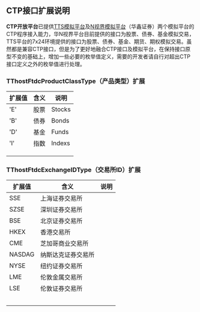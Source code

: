 ## CTP接口扩展说明

**CTP开放平台**已提供[TTS模拟平台](https://github.com/krenx1983/openctp)及[N视界模拟平台](https://n-sight.com.cn)（华鑫证券）两个模拟平台的CTP程序接入能力，华N视界平台目前提供的接口为股票、债券、基金模拟交易，TTS平台的7x24环境提供的接口为股票、债券、基金、期货、期权模拟交易。虽然都是兼容CTP接口，但是为了更好地融合CTP接口及模拟平台，在保持接口原型不变的基础上，增加一些必要的枚举值定义，需要的开发者请自行对超出CTP接口定义之外的枚举值进行处理。

### TThostFtdcProductClassType（产品类型）扩展

| 扩展值 | 含义 | 说明   |
| ------ | ---- | ------ |
| 'E'    | 股票 | Stocks |
| 'B'    | 债券 | Bonds  |
| 'D'    | 基金 | Funds  |
| 'I'    | 指数 | Indexs |
|        |      |        |
|        |      |        |
|        |      |        |

### TThostFtdcExchangeIDType（交易所ID）扩展

| 扩展值 | 含义               | 说明 |
| ------ | ------------------ | ---- |
| SSE    | 上海证券交易所     |      |
| SZSE   | 深圳证券交易所     |      |
| BSE    | 北京证券交易所     |      |
| HKEX   | 香港交易所         |      |
| CME    | 芝加哥商业交易所   |      |
| NASDAG | 纳斯达克证券交易所 |      |
| NYSE   | 纽约证券交易所     |      |
| LME    | 伦敦金属交易所     |      |
| LSE    | 伦敦证券交易所     |      |
|        |                    |      |
|        |                    |      |
|        |                    |      |
|        |                    |      |
|        |                    |      |

